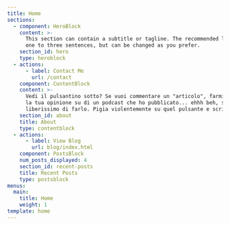 ```yaml
---
title: Home
sections:
  - component: HeroBlock
    content: >-
      This section can contain a subtitle or tagline. The recommended length is
      one to three sentences, but can be changed as you prefer.
    section_id: hero
    type: heroblock
  - actions:
      - label: Contact Me
        url: /contact
    component: ContentBlock
    content: >-
      Vedi il pulsantino sotto? Se vuoi commentare un "articolo", farmi sapere
      la tua opinione su di un podcast che ho pubblicato... ehhh beh, sentiti
      liberissimo di farlo. Pigia violentemente su quel pulsante e scrivimi!
    section_id: about
    title: About
    type: contentblock
  - actions:
      - label: View Blog
        url: blog/index.html
    component: PostsBlock
    num_posts_displayed: 4
    section_id: recent-posts
    title: Recent Posts
    type: postsblock
menus:
  main:
    title: Home
    weight: 1
template: home
---
```


